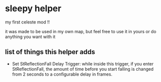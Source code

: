 # sleepy helper
my first celeste mod !!

it was made to be used in my own map, but feel free to use it in yours or do anything you want with it

## list of things this helper adds
- Set StReflectionFall Delay Trigger: while inside this trigger, if you enter StReflectionFall, the amount of time before you start falling is changed from 2 seconds to a configurable delay in frames.
